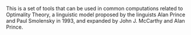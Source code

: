This is a set of tools that can be used in common computations related to Optimality Theory, a linguistic model proposed by the linguists Alan Prince and Paul Smolensky in 1993, and expanded by John J. McCarthy and Alan Prince.
